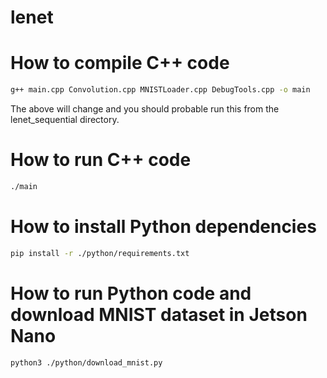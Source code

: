# lenet


# How to compile C++ code
```bash
g++ main.cpp Convolution.cpp MNISTLoader.cpp DebugTools.cpp -o main
```
The above will change and you should probable run this from the lenet_sequential directory.

# How to run C++ code
```bash
./main
```

# How to install Python dependencies
```bash
pip install -r ./python/requirements.txt
```


# How to run Python code and download MNIST dataset in Jetson Nano
```bash
python3 ./python/download_mnist.py
```
